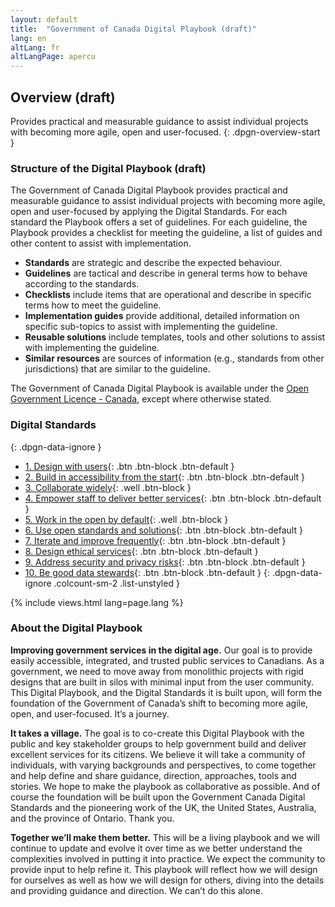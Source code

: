```yaml
---
layout: default
title:  "Government of Canada Digital Playbook (draft)"
lang: en
altLang: fr
altLangPage: apercu
---
```

<section class="dpgn-section-overview">

## Overview (draft)

Provides practical and measurable guidance to assist individual projects with becoming more agile, open and user-focused.
{: .dpgn-overview-start }

<section class="dpgn-overview-start">

### Structure of the Digital Playbook (draft)

The Government of Canada Digital Playbook provides practical and measurable guidance to assist individual projects with becoming more agile, open and user-focused by applying the Digital Standards. For each standard the Playbook offers a set of guidelines. For each guideline, the Playbook provides a checklist for meeting the guideline, a list of guides and other content to assist with implementation.

- **Standards** are strategic and describe the expected behaviour.
- **Guidelines** are tactical and describe in general terms how to behave according to the standards.
- **Checklists** include items that are operational and describe in specific terms how to meet the guideline.
- **Implementation guides** provide additional, detailed information on specific sub-topics to assist with implementing the guideline.
- **Reusable solutions** include templates, tools and other solutions to assist with implementing the guideline.
- **Similar resources** are sources of information (e.g., standards from other jurisdictions) that are similar to the guideline.

The Government of Canada Digital Playbook is available under the [Open Government Licence - Canada](http://open.canada.ca/en/open-government-licence-canada), except where otherwise stated.

</section>

<section class="dpgn-data-ignore">

<!-- markdownlint-disable MD022 -->
### Digital Standards
{: .dpgn-data-ignore }
<!-- markdownlint-enable MD022 -->

<!-- markdownlint-disable MD032 -->
- [1. Design with users](1-design-with-users.md){: .btn .btn-block .btn-default }
- [2. Build in accessibility from the start](2-build-in-accessibility-from-start.md){: .btn .btn-block .btn-default }
- [3. Collaborate widely](3-collaborate-widely.md){: .well .btn-block }
- [4. Empower staff to deliver better services](4-empower-staff-deliver-better-services.md){: .btn .btn-block .btn-default }
- [5. Work in the open by default](5-work-in-open-by-default.md){: .well .btn-block }
- [6. Use open standards and solutions](6-use-open-standards-solutions.md){: .btn .btn-block .btn-default }
- [7. Iterate and improve frequently](7-iterate-improve-frequently.md){: .btn .btn-block .btn-default }
- [8. Design ethical services](8-design-ethical-services.md){: .btn .btn-block .btn-default }
- [9. Address security and privacy risks](9-address-security-privacy-risks.md){: .btn .btn-block .btn-default }
- [10. Be good data stewards](10-be-good-data-stewards.md){: .btn .btn-block .btn-default }
{: .dpgn-data-ignore .colcount-sm-2 .list-unstyled }
<!-- markdownlint-enable MD032 -->

</section>

{% include views.html lang=page.lang %}

<section class="dpgn-overview-end">

### About the Digital Playbook

**Improving government services in the digital age.** Our goal is to provide easily accessible, integrated, and trusted public services to Canadians. As a government, we need to move away from monolithic projects with rigid designs that are built in silos with minimal input from the user community. This Digital Playbook, and the Digital Standards it is built upon, will form the foundation of the Government of Canada’s shift to becoming more agile, open, and user-focused. It’s a journey.

**It takes a village.** The goal is to co-create this Digital Playbook with the public and key stakeholder groups to help government build and deliver excellent services for its citizens. We believe it will take a community of individuals, with varying backgrounds and perspectives, to come together and help define and share guidance, direction, approaches, tools and stories. We hope to make the playbook as collaborative as possible. And of course the foundation will be built upon the Government Canada Digital Standards and the pioneering work of the UK, the United States, Australia, and the province of Ontario. Thank you.

**Together we’ll make them better.** This will be a living playbook and we will continue to update and evolve it over time as we better understand the complexities involved in putting it into practice. We expect the community to provide input to help refine it. This playbook will reflect how we will design for ourselves as well as how we will design for others, diving into the details and providing guidance and direction. We can’t do this alone.

</section>
</section>
